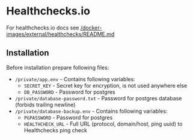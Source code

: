 # Healthchecks.io

For healthchecks.io docs see [/docker-images/external/healthchecks/README.md](../../../../docker-images/external/healthchecks/README.md)

## Installation

Before installation prepare following files:

- `/private/app.env` - Contains following variables:
    - `SECRET_KEY` - Secret key for encryption, is not used anywhere else
    - `DB_PASSWORD` - Password for postgres
- `/private/database-password.txt` - Password for postgres database (forbids trailing newline)
- `/private/database-backup.env` - Contains following variables:
    - `PGPASSWORD` - Password for postgres
    - `HEALTHCHECK_URL` - Full URL (protocol, domain/host, ping uuid) to Healthchecks ping check
